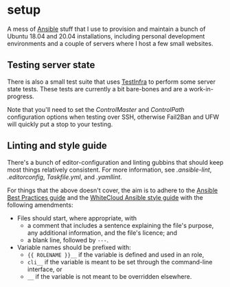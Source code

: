 setup
=====

A mess of [Ansible][1] stuff that I use to provision and maintain a
bunch of Ubuntu 18.04 and 20.04 installations, including personal
development environments and a couple of servers where I host a few
small websites.

[1]: <https://docs.ansible.com/ansible/latest/index.html>


## Testing server state

There is also a small test suite that uses [TestInfra][2] to perform
some server state tests. These tests are currently a bit bare-bones and
are a work-in-progress.

Note that you'll need to set the _ControlMaster_ and _ControlPath_
configuration options when testing over SSH, otherwise Fail2Ban and UFW
will quickly put a stop to your testing.

[2]: <https://testinfra.readthedocs.io/en/latest/>


## Linting and style guide

There's a bunch of editor-configuration and linting gubbins that should
keep most things relatively consistent. For more information, see
_.ansible-lint_, _.editorconfig_, _Taskfile.yml_, and _.yamllint_.

For things that the above doesn't cover, the aim is to adhere to the
[Ansible Best Practices guide][3] and the [WhiteCloud Ansible
style guide][4] with the following amendments:

  - Files should start, where appropriate, with
    - a comment that includes a sentence explaining the file's purpose,
      any additional information, and the file's licence; and
    - a blank line, followed by `---`.
  - Variable names should be prefixed with:
    - `{{ ROLENAME }}__` if the variable is defined and used in an role,
    - `cli__` if the variable is meant to be set through the
      command-line interface, or
    - `__` if the variable is not meant to be overridden elsewhere.

[3]: <https://docs.ansible.com/ansible/latest/user_guide/playbooks_best_practices.html>
[4]: <https://github.com/whitecloud/ansible-styleguide>
